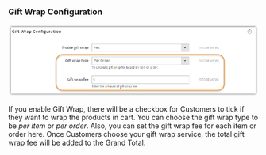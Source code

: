 ### Gift Wrap Configuration
![store owners can set gift wrap fee per order or per item](https://raw.githubusercontent.com/Magestore/docs/master/OSC2/Image/How-to-config/13-config.png)

If you enable Gift Wrap, there will be a checkbox for Customers to tick if they want to wrap the products in cart.
You can choose the gift wrap type to be *per item* or *per order*. Also, you can set the gift wrap fee for each item or order here. Once Customers choose your gift wrap service, the total gift wrap fee will be added to the Grand Total.
